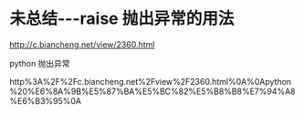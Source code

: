 # 未总结---raise 抛出异常的用法

http://c.biancheng.net/view/2360.html

python 抛出异常

http%3A%2F%2Fc.biancheng.net%2Fview%2F2360.html%0A%0Apython%20%E6%8A%9B%E5%87%BA%E5%BC%82%E5%B8%B8%E7%94%A8%E6%B3%95%0A
